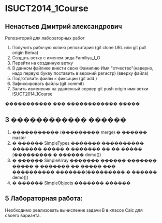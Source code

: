 ﻿ISUCT2014_1Course 
=================

## Ненастьев Дмитрий александрович

Репозиторий для лабораторных работ

1. Получить рабочую копию репозитария (git clone URL или git pull origin Ветка)
2. Создать ветку с именем вида Familiya_I_O
3. Перейти на созданную ветку
4. В данном файлике внести свою Фамилию Имя "отчество"(наверно, надо первую букву поставить в верхний регистр) (вверху файла)
5. Подготовить файлы к фиксации (git add )
6. Зафиксировать файлы (git commit)
7. Залить изменения на удаленный сервер git push origin имя ветки
ISUCT2014_1Course

����������� ��� ������������ �����
## 3 ������������ ������
1. ����������� (��������� merge) � ������ master
2. � ������ SimpleTypes ������� ���������� ������� ����� � ������� �� �� ����� (��������� � ������ demo())
2. � ������ SimpleArray ������� ������ ������� ����� � �������  �� �����  ��� ���������� �������(��������� � ������ demo())
2. � ������ SimpleObjects ������� ������

## 5 Лабораторная работа:
Необходимо реализовать вычисление задачи B в классе Calc для своего варианта.






